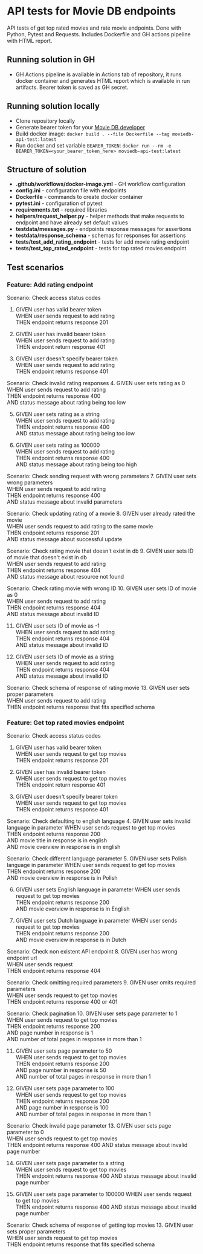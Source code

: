 # API tests for Movie DB endpoints
API tests of get top rated movies and rate movie endpoints. Done with Python, Pytest and Requests. Includes Dockerfile and GH actions pipeline with HTML report.
## Running solution in GH
- GH Actions pipeline is available in Actions tab of repository, it runs docker container and generates HTML report which is available in run artifacts. Bearer token is saved as GH secret.
## Running solution locally
- Clone repository locally
- Generate bearer token for your [Movie DB developer](https://developer.themoviedb.org/)
- Build docker image:
```docker build . --file Dockerfile --tag moviedb-api-test:latest```
- Run docker and set variable `BEARER_TOKEN`:
```docker run --rm -e BEARER_TOKEN=<your_bearer_token_here> moviedb-api-test:latest```
## Structure of solution
- **.github/workflows/docker-image.yml** - GH workflow configuration
- **config.ini** - configuration file with endpoints
- **Dockerfile** - commands to create docker container
- **pytest.ini** - configuration of pytest
- **requirements.txt** - required libraries
- **helpers/request_helper.py** - helper methods that make requests to endpoint and have already set default values
- **testdata/messages.py** - endpoints response messages for assertions
- **testdata/response_schema** - schemas for responses for assertions
- **tests/test_add_rating_endpoint** - tests for add movie rating endpoint
- **tests/test_top_rated_endpoint** - tests for top rated movies endpoint
## Test scenarios
### Feature: Add rating endpoint
Scenario: Check access status codes
1. GIVEN user has valid bearer token  
WHEN user sends request to add rating  
THEN endpoint returns response 201 
  

2. GIVEN user has invalid bearer token  
WHEN user sends request to add rating  
THEN endpoint return response 401  
  

3. GIVEN user doesn't specify bearer token  
WHEN user sends request to add rating  
THEN endpoint returns response 401

Scenario: Check invalid rating responses
4. GIVEN user sets rating as 0  
WHEN user sends request to add rating  
THEN endpoint returns response 400  
AND status message about rating being too low  


5. GIVEN user sets rating as a string  
WHEN user sends request to add rating  
THEN endpoint returns response 400  
AND status message about rating being too low  
  

6. GIVEN user sets rating as 100000  
WHEN user sends request to add rating  
THEN endpoint returns response 400  
AND status message about rating being too high

Scenario: Check sending request with wrong parameters
7. GIVEN user sets wrong parameters  
WHEN user sends request to add rating  
THEN endpoint returns response 400  
AND status message about invalid parameters  

Scenario: Check updating rating of a movie
8. GIVEN user already rated the movie  
WHEN user sends request to add rating to the same movie  
THEN endpoint returns response 201  
AND status message about successful update  

Scenario: Check rating movie that doesn't exist in db
9. GIVEN user sets ID of movie that doesn't exist in db  
WHEN user sends request to add rating  
THEN endpoint returns response 404  
AND status message about resource not found

Scenario: Check rating movie with wrong ID
10. GIVEN user sets ID of movie as 0  
WHEN user sends request to add rating  
THEN endpoint returns response 404  
AND status message about invalid ID  
  

11. GIVEN user sets ID of movie as -1  
WHEN user sends request to add rating  
THEN endpoint returns response 404  
AND status message about invalid ID
  

12. GIVEN user sets ID of movie as a string  
WHEN user sends request to add rating  
THEN endpoint returns response 404  
AND status message about invalid ID

Scenario: Check schema of response of rating movie
13. GIVEN user sets proper parameters  
WHEN user sends request to add rating  
THEN endpoint returns response that fits specified schema

### Feature: Get top rated movies endpoint
Scenario: Check access status codes
1. GIVEN user has valid bearer token  
WHEN user sends request to get top movies   
THEN endpoint returns response 201 
  

2. GIVEN user has invalid bearer token  
WHEN user sends request to get top movies   
THEN endpoint return response 401  
  

3. GIVEN user doesn't specify bearer token  
WHEN user sends request to get top movies     
THEN endpoint returns response 401

Scenario: Check defaulting to english language
4. GIVEN user sets invalid language in parameter
WHEN user sends request to get top movies    
THEN endpoint returns response 200  
AND movie title in response is in english  
AND movie overview in response is in english

Scenario: Check different language parameter
5. GIVEN user sets Polish language in parameter
WHEN user sends request to get top movies     
THEN endpoint returns response 200  
AND movie overview in response is in Polish
  
  
6. GIVEN user sets English language in parameter
WHEN user sends request to get top movies     
THEN endpoint returns response 200    
AND movie overview in response is in English
  

7. GIVEN user sets Dutch language in parameter
WHEN user sends request to get top movies     
THEN endpoint returns response 200  
AND movie overview in response is in Dutch

Scenario: Check non existent API endpoint
8. GIVEN user has wrong endpoint url  
WHEN user sends request     
THEN endpoint returns response 404

Scenario: Check omitting required parameters
9. GIVEN user omits required parameters  
WHEN user sends request to get top movies     
THEN endpoint returns response 400 or 401

Scenario: Check pagination
10. GIVEN user sets page parameter to 1  
WHEN user sends request to get top movies     
THEN endpoint returns response 200  
AND page number in response is 1  
AND number of total pages in response in more than 1  
  
  
11. GIVEN user sets page parameter to 50  
WHEN user sends request to get top movies    
THEN endpoint returns response 200  
AND page number in response is 50  
AND number of total pages in response in more than 1  
  
  
12. GIVEN user sets page parameter to 100  
WHEN user sends request to get top movies    
THEN endpoint returns response 200  
AND page number in response is 100  
AND number of total pages in response in more than 1  

Scenario: Check invalid page parameter
13. GIVEN user sets page parameter to 0  
WHEN user sends request to get top movies     
THEN endpoint returns response 400
AND status message about invalid page number  
  
  
14. GIVEN user sets page parameter to a string  
WHEN user sends request to get top movies     
THEN endpoint returns response 400
AND status message about invalid page number

  
15. GIVEN user sets page parameter to 100000
WHEN user sends request to get top movies     
THEN endpoint returns response 400
AND status message about invalid page number

Scenario: Check schema of response of getting top movies
13. GIVEN user sets proper parameters  
WHEN user sends request to get top movies   
THEN endpoint returns response that fits specified schema


